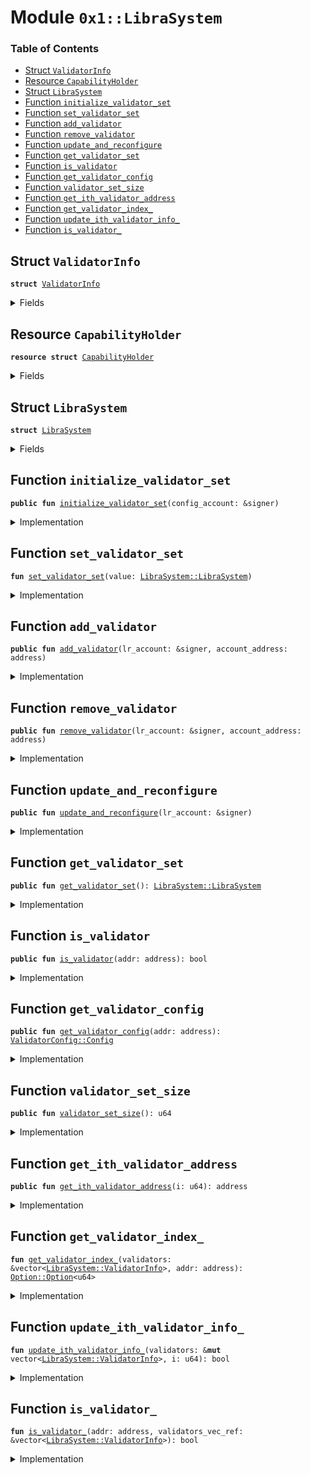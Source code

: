 
<a name="0x1_LibraSystem"></a>

# Module `0x1::LibraSystem`

### Table of Contents

-  [Struct `ValidatorInfo`](#0x1_LibraSystem_ValidatorInfo)
-  [Resource `CapabilityHolder`](#0x1_LibraSystem_CapabilityHolder)
-  [Struct `LibraSystem`](#0x1_LibraSystem_LibraSystem)
-  [Function `initialize_validator_set`](#0x1_LibraSystem_initialize_validator_set)
-  [Function `set_validator_set`](#0x1_LibraSystem_set_validator_set)
-  [Function `add_validator`](#0x1_LibraSystem_add_validator)
-  [Function `remove_validator`](#0x1_LibraSystem_remove_validator)
-  [Function `update_and_reconfigure`](#0x1_LibraSystem_update_and_reconfigure)
-  [Function `get_validator_set`](#0x1_LibraSystem_get_validator_set)
-  [Function `is_validator`](#0x1_LibraSystem_is_validator)
-  [Function `get_validator_config`](#0x1_LibraSystem_get_validator_config)
-  [Function `validator_set_size`](#0x1_LibraSystem_validator_set_size)
-  [Function `get_ith_validator_address`](#0x1_LibraSystem_get_ith_validator_address)
-  [Function `get_validator_index_`](#0x1_LibraSystem_get_validator_index_)
-  [Function `update_ith_validator_info_`](#0x1_LibraSystem_update_ith_validator_info_)
-  [Function `is_validator_`](#0x1_LibraSystem_is_validator_)



<a name="0x1_LibraSystem_ValidatorInfo"></a>

## Struct `ValidatorInfo`



<pre><code><b>struct</b> <a href="#0x1_LibraSystem_ValidatorInfo">ValidatorInfo</a>
</code></pre>



<details>
<summary>Fields</summary>


<dl>
<dt>

<code>addr: address</code>
</dt>
<dd>

</dd>
<dt>

<code>consensus_voting_power: u64</code>
</dt>
<dd>

</dd>
<dt>

<code>config: <a href="ValidatorConfig.md#0x1_ValidatorConfig_Config">ValidatorConfig::Config</a></code>
</dt>
<dd>

</dd>
</dl>


</details>

<a name="0x1_LibraSystem_CapabilityHolder"></a>

## Resource `CapabilityHolder`



<pre><code><b>resource</b> <b>struct</b> <a href="#0x1_LibraSystem_CapabilityHolder">CapabilityHolder</a>
</code></pre>



<details>
<summary>Fields</summary>


<dl>
<dt>

<code>cap: <a href="LibraConfig.md#0x1_LibraConfig_ModifyConfigCapability">LibraConfig::ModifyConfigCapability</a>&lt;<a href="#0x1_LibraSystem_LibraSystem">LibraSystem::LibraSystem</a>&gt;</code>
</dt>
<dd>

</dd>
</dl>


</details>

<a name="0x1_LibraSystem_LibraSystem"></a>

## Struct `LibraSystem`



<pre><code><b>struct</b> <a href="#0x1_LibraSystem">LibraSystem</a>
</code></pre>



<details>
<summary>Fields</summary>


<dl>
<dt>

<code>scheme: u8</code>
</dt>
<dd>

</dd>
<dt>

<code>validators: vector&lt;<a href="#0x1_LibraSystem_ValidatorInfo">LibraSystem::ValidatorInfo</a>&gt;</code>
</dt>
<dd>

</dd>
</dl>


</details>

<a name="0x1_LibraSystem_initialize_validator_set"></a>

## Function `initialize_validator_set`



<pre><code><b>public</b> <b>fun</b> <a href="#0x1_LibraSystem_initialize_validator_set">initialize_validator_set</a>(config_account: &signer)
</code></pre>



<details>
<summary>Implementation</summary>


<pre><code><b>public</b> <b>fun</b> <a href="#0x1_LibraSystem_initialize_validator_set">initialize_validator_set</a>(
    config_account: &signer,
) {
    <b>assert</b>(
        <a href="Signer.md#0x1_Signer_address_of">Signer::address_of</a>(config_account) == <a href="CoreAddresses.md#0x1_CoreAddresses_LIBRA_ROOT_ADDRESS">CoreAddresses::LIBRA_ROOT_ADDRESS</a>(),
        1
    );

    <b>let</b> cap = <a href="LibraConfig.md#0x1_LibraConfig_publish_new_config_with_capability">LibraConfig::publish_new_config_with_capability</a>&lt;<a href="#0x1_LibraSystem">LibraSystem</a>&gt;(
        config_account,
        <a href="#0x1_LibraSystem">LibraSystem</a> {
            scheme: 0,
            validators: <a href="Vector.md#0x1_Vector_empty">Vector::empty</a>(),
        },
    );
    move_to(config_account, <a href="#0x1_LibraSystem_CapabilityHolder">CapabilityHolder</a> { cap })
}
</code></pre>



</details>

<a name="0x1_LibraSystem_set_validator_set"></a>

## Function `set_validator_set`



<pre><code><b>fun</b> <a href="#0x1_LibraSystem_set_validator_set">set_validator_set</a>(value: <a href="#0x1_LibraSystem_LibraSystem">LibraSystem::LibraSystem</a>)
</code></pre>



<details>
<summary>Implementation</summary>


<pre><code><b>fun</b> <a href="#0x1_LibraSystem_set_validator_set">set_validator_set</a>(value: <a href="#0x1_LibraSystem">LibraSystem</a>) <b>acquires</b> <a href="#0x1_LibraSystem_CapabilityHolder">CapabilityHolder</a> {
    <a href="LibraConfig.md#0x1_LibraConfig_set_with_capability">LibraConfig::set_with_capability</a>&lt;<a href="#0x1_LibraSystem">LibraSystem</a>&gt;(&borrow_global&lt;<a href="#0x1_LibraSystem_CapabilityHolder">CapabilityHolder</a>&gt;(<a href="CoreAddresses.md#0x1_CoreAddresses_LIBRA_ROOT_ADDRESS">CoreAddresses::LIBRA_ROOT_ADDRESS</a>()).cap, value)
}
</code></pre>



</details>

<a name="0x1_LibraSystem_add_validator"></a>

## Function `add_validator`



<pre><code><b>public</b> <b>fun</b> <a href="#0x1_LibraSystem_add_validator">add_validator</a>(lr_account: &signer, account_address: address)
</code></pre>



<details>
<summary>Implementation</summary>


<pre><code><b>public</b> <b>fun</b> <a href="#0x1_LibraSystem_add_validator">add_validator</a>(
    lr_account: &signer,
    account_address: address
) <b>acquires</b> <a href="#0x1_LibraSystem_CapabilityHolder">CapabilityHolder</a> {
    // TODO: <b>abort</b> code
    <b>assert</b>(has_libra_root_role(lr_account), 919419);
    // A prospective validator must have a validator config <b>resource</b>
    <b>assert</b>(<a href="ValidatorConfig.md#0x1_ValidatorConfig_is_valid">ValidatorConfig::is_valid</a>(account_address), 33);

    <b>let</b> validator_set = <a href="#0x1_LibraSystem_get_validator_set">get_validator_set</a>();
    // Ensure that this address is not already a validator
    <b>assert</b>(!<a href="#0x1_LibraSystem_is_validator_">is_validator_</a>(account_address, &validator_set.validators), 18);
    // it is guaranteed that the config is non-empty
    <b>let</b> config = <a href="ValidatorConfig.md#0x1_ValidatorConfig_get_config">ValidatorConfig::get_config</a>(account_address);
    <a href="Vector.md#0x1_Vector_push_back">Vector::push_back</a>(&<b>mut</b> validator_set.validators, <a href="#0x1_LibraSystem_ValidatorInfo">ValidatorInfo</a> {
        addr: account_address,
        config, // <b>copy</b> the config over <b>to</b> ValidatorSet
        consensus_voting_power: 1,
    });

    <a href="#0x1_LibraSystem_set_validator_set">set_validator_set</a>(validator_set);
}
</code></pre>



</details>

<a name="0x1_LibraSystem_remove_validator"></a>

## Function `remove_validator`



<pre><code><b>public</b> <b>fun</b> <a href="#0x1_LibraSystem_remove_validator">remove_validator</a>(lr_account: &signer, account_address: address)
</code></pre>



<details>
<summary>Implementation</summary>


<pre><code><b>public</b> <b>fun</b> <a href="#0x1_LibraSystem_remove_validator">remove_validator</a>(
    lr_account: &signer,
    account_address: address
) <b>acquires</b> <a href="#0x1_LibraSystem_CapabilityHolder">CapabilityHolder</a> {
    // TODO: <b>abort</b> code
    <b>assert</b>(has_libra_root_role(lr_account), 919420);
    <b>let</b> validator_set = <a href="#0x1_LibraSystem_get_validator_set">get_validator_set</a>();
    // Ensure that this address is an active validator
    <b>let</b> to_remove_index_vec = <a href="#0x1_LibraSystem_get_validator_index_">get_validator_index_</a>(&validator_set.validators, account_address);
    <b>assert</b>(<a href="Option.md#0x1_Option_is_some">Option::is_some</a>(&to_remove_index_vec), 21);
    <b>let</b> to_remove_index = *<a href="Option.md#0x1_Option_borrow">Option::borrow</a>(&to_remove_index_vec);
    // Remove corresponding <a href="#0x1_LibraSystem_ValidatorInfo">ValidatorInfo</a> from the validator set
    _  = <a href="Vector.md#0x1_Vector_swap_remove">Vector::swap_remove</a>(&<b>mut</b> validator_set.validators, to_remove_index);

    <a href="#0x1_LibraSystem_set_validator_set">set_validator_set</a>(validator_set);
}
</code></pre>



</details>

<a name="0x1_LibraSystem_update_and_reconfigure"></a>

## Function `update_and_reconfigure`



<pre><code><b>public</b> <b>fun</b> <a href="#0x1_LibraSystem_update_and_reconfigure">update_and_reconfigure</a>(lr_account: &signer)
</code></pre>



<details>
<summary>Implementation</summary>


<pre><code><b>public</b> <b>fun</b> <a href="#0x1_LibraSystem_update_and_reconfigure">update_and_reconfigure</a>(
    lr_account: &signer
    ) <b>acquires</b> <a href="#0x1_LibraSystem_CapabilityHolder">CapabilityHolder</a> {
    // TODO: <b>abort</b> code
    <b>assert</b>(has_libra_root_role(lr_account), 919421);
    <b>let</b> validator_set = <a href="#0x1_LibraSystem_get_validator_set">get_validator_set</a>();
    <b>let</b> validators = &<b>mut</b> validator_set.validators;

    <b>let</b> size = <a href="Vector.md#0x1_Vector_length">Vector::length</a>(validators);
    <b>if</b> (size == 0) {
        <b>return</b>
    };

    <b>let</b> i = size;
    <b>let</b> configs_changed = <b>false</b>;
    <b>while</b> (i &gt; 0) {
        i = i - 1;
        // <b>if</b> the validator is invalid, remove it from the set
        <b>let</b> validator_address = <a href="Vector.md#0x1_Vector_borrow">Vector::borrow</a>(validators, i).addr;
        <b>if</b> (<a href="ValidatorConfig.md#0x1_ValidatorConfig_is_valid">ValidatorConfig::is_valid</a>(validator_address)) {
            <b>let</b> validator_info_update = <a href="#0x1_LibraSystem_update_ith_validator_info_">update_ith_validator_info_</a>(validators, i);
            configs_changed = configs_changed || validator_info_update;
        } <b>else</b> {
            _  = <a href="Vector.md#0x1_Vector_swap_remove">Vector::swap_remove</a>(validators, i);
            configs_changed = <b>true</b>;
        }
    };
    <b>if</b> (configs_changed) {
        <a href="#0x1_LibraSystem_set_validator_set">set_validator_set</a>(validator_set);
    };
}
</code></pre>



</details>

<a name="0x1_LibraSystem_get_validator_set"></a>

## Function `get_validator_set`



<pre><code><b>public</b> <b>fun</b> <a href="#0x1_LibraSystem_get_validator_set">get_validator_set</a>(): <a href="#0x1_LibraSystem_LibraSystem">LibraSystem::LibraSystem</a>
</code></pre>



<details>
<summary>Implementation</summary>


<pre><code><b>public</b> <b>fun</b> <a href="#0x1_LibraSystem_get_validator_set">get_validator_set</a>(): <a href="#0x1_LibraSystem">LibraSystem</a> {
    <a href="LibraConfig.md#0x1_LibraConfig_get">LibraConfig::get</a>&lt;<a href="#0x1_LibraSystem">LibraSystem</a>&gt;()
}
</code></pre>



</details>

<a name="0x1_LibraSystem_is_validator"></a>

## Function `is_validator`



<pre><code><b>public</b> <b>fun</b> <a href="#0x1_LibraSystem_is_validator">is_validator</a>(addr: address): bool
</code></pre>



<details>
<summary>Implementation</summary>


<pre><code><b>public</b> <b>fun</b> <a href="#0x1_LibraSystem_is_validator">is_validator</a>(addr: address): bool {
    <a href="#0x1_LibraSystem_is_validator_">is_validator_</a>(addr, &<a href="#0x1_LibraSystem_get_validator_set">get_validator_set</a>().validators)
}
</code></pre>



</details>

<a name="0x1_LibraSystem_get_validator_config"></a>

## Function `get_validator_config`



<pre><code><b>public</b> <b>fun</b> <a href="#0x1_LibraSystem_get_validator_config">get_validator_config</a>(addr: address): <a href="ValidatorConfig.md#0x1_ValidatorConfig_Config">ValidatorConfig::Config</a>
</code></pre>



<details>
<summary>Implementation</summary>


<pre><code><b>public</b> <b>fun</b> <a href="#0x1_LibraSystem_get_validator_config">get_validator_config</a>(addr: address): <a href="ValidatorConfig.md#0x1_ValidatorConfig_Config">ValidatorConfig::Config</a> {
    <b>let</b> validator_set = <a href="#0x1_LibraSystem_get_validator_set">get_validator_set</a>();
    <b>let</b> validator_index_vec = <a href="#0x1_LibraSystem_get_validator_index_">get_validator_index_</a>(&validator_set.validators, addr);
    <b>assert</b>(<a href="Option.md#0x1_Option_is_some">Option::is_some</a>(&validator_index_vec), 33);
    *&(<a href="Vector.md#0x1_Vector_borrow">Vector::borrow</a>(&validator_set.validators, *<a href="Option.md#0x1_Option_borrow">Option::borrow</a>(&validator_index_vec))).config
}
</code></pre>



</details>

<a name="0x1_LibraSystem_validator_set_size"></a>

## Function `validator_set_size`



<pre><code><b>public</b> <b>fun</b> <a href="#0x1_LibraSystem_validator_set_size">validator_set_size</a>(): u64
</code></pre>



<details>
<summary>Implementation</summary>


<pre><code><b>public</b> <b>fun</b> <a href="#0x1_LibraSystem_validator_set_size">validator_set_size</a>(): u64 {
    <a href="Vector.md#0x1_Vector_length">Vector::length</a>(&<a href="#0x1_LibraSystem_get_validator_set">get_validator_set</a>().validators)
}
</code></pre>



</details>

<a name="0x1_LibraSystem_get_ith_validator_address"></a>

## Function `get_ith_validator_address`



<pre><code><b>public</b> <b>fun</b> <a href="#0x1_LibraSystem_get_ith_validator_address">get_ith_validator_address</a>(i: u64): address
</code></pre>



<details>
<summary>Implementation</summary>


<pre><code><b>public</b> <b>fun</b> <a href="#0x1_LibraSystem_get_ith_validator_address">get_ith_validator_address</a>(i: u64): address {
    <a href="Vector.md#0x1_Vector_borrow">Vector::borrow</a>(&<a href="#0x1_LibraSystem_get_validator_set">get_validator_set</a>().validators, i).addr
}
</code></pre>



</details>

<a name="0x1_LibraSystem_get_validator_index_"></a>

## Function `get_validator_index_`



<pre><code><b>fun</b> <a href="#0x1_LibraSystem_get_validator_index_">get_validator_index_</a>(validators: &vector&lt;<a href="#0x1_LibraSystem_ValidatorInfo">LibraSystem::ValidatorInfo</a>&gt;, addr: address): <a href="Option.md#0x1_Option_Option">Option::Option</a>&lt;u64&gt;
</code></pre>



<details>
<summary>Implementation</summary>


<pre><code><b>fun</b> <a href="#0x1_LibraSystem_get_validator_index_">get_validator_index_</a>(validators: &vector&lt;<a href="#0x1_LibraSystem_ValidatorInfo">ValidatorInfo</a>&gt;, addr: address): <a href="Option.md#0x1_Option">Option</a>&lt;u64&gt; {
    <b>let</b> size = <a href="Vector.md#0x1_Vector_length">Vector::length</a>(validators);
    <b>if</b> (size == 0) {
        <b>return</b> <a href="Option.md#0x1_Option_none">Option::none</a>()
    };

    <b>let</b> i = 0;
    <b>while</b> (i &lt; size) {
        <b>let</b> validator_info_ref = <a href="Vector.md#0x1_Vector_borrow">Vector::borrow</a>(validators, i);
        <b>if</b> (validator_info_ref.addr == addr) {
            <b>return</b> <a href="Option.md#0x1_Option_some">Option::some</a>(i)
        };
        i = i + 1;
    };

    <b>return</b> <a href="Option.md#0x1_Option_none">Option::none</a>()
}
</code></pre>



</details>

<a name="0x1_LibraSystem_update_ith_validator_info_"></a>

## Function `update_ith_validator_info_`



<pre><code><b>fun</b> <a href="#0x1_LibraSystem_update_ith_validator_info_">update_ith_validator_info_</a>(validators: &<b>mut</b> vector&lt;<a href="#0x1_LibraSystem_ValidatorInfo">LibraSystem::ValidatorInfo</a>&gt;, i: u64): bool
</code></pre>



<details>
<summary>Implementation</summary>


<pre><code><b>fun</b> <a href="#0x1_LibraSystem_update_ith_validator_info_">update_ith_validator_info_</a>(validators: &<b>mut</b> vector&lt;<a href="#0x1_LibraSystem_ValidatorInfo">ValidatorInfo</a>&gt;, i: u64): bool {
    <b>let</b> size = <a href="Vector.md#0x1_Vector_length">Vector::length</a>(validators);
    <b>if</b> (i &gt;= size) {
        <b>return</b> <b>false</b>
    };
    <b>let</b> validator_info = <a href="Vector.md#0x1_Vector_borrow_mut">Vector::borrow_mut</a>(validators, i);
    <b>let</b> new_validator_config = <a href="ValidatorConfig.md#0x1_ValidatorConfig_get_config">ValidatorConfig::get_config</a>(validator_info.addr);
    // check <b>if</b> information is the same
    <b>let</b> config_ref = &<b>mut</b> validator_info.config;

    <b>if</b> (config_ref == &new_validator_config) {
        <b>return</b> <b>false</b>
    };
    *config_ref = new_validator_config;

    <b>true</b>
}
</code></pre>



</details>

<a name="0x1_LibraSystem_is_validator_"></a>

## Function `is_validator_`



<pre><code><b>fun</b> <a href="#0x1_LibraSystem_is_validator_">is_validator_</a>(addr: address, validators_vec_ref: &vector&lt;<a href="#0x1_LibraSystem_ValidatorInfo">LibraSystem::ValidatorInfo</a>&gt;): bool
</code></pre>



<details>
<summary>Implementation</summary>


<pre><code><b>fun</b> <a href="#0x1_LibraSystem_is_validator_">is_validator_</a>(addr: address, validators_vec_ref: &vector&lt;<a href="#0x1_LibraSystem_ValidatorInfo">ValidatorInfo</a>&gt;): bool {
    <a href="Option.md#0x1_Option_is_some">Option::is_some</a>(&<a href="#0x1_LibraSystem_get_validator_index_">get_validator_index_</a>(validators_vec_ref, addr))
}
</code></pre>



</details>
